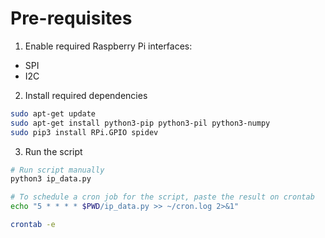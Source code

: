 # Pre-requisites

1. Enable required Raspberry Pi interfaces:
- SPI
- I2C

2. Install required dependencies

```sh
sudo apt-get update
sudo apt-get install python3-pip python3-pil python3-numpy
sudo pip3 install RPi.GPIO spidev
```

3. Run the script

```sh
# Run script manually
python3 ip_data.py

# To schedule a cron job for the script, paste the result on crontab
echo "5 * * * * $PWD/ip_data.py >> ~/cron.log 2>&1"

crontab -e
```
